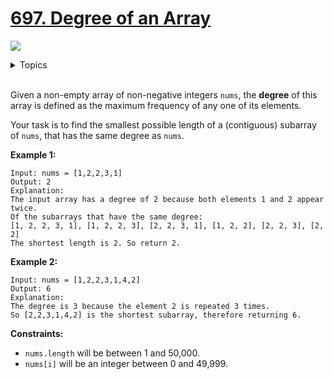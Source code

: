 # [697. Degree of an Array](https://leetcode-cn.com/problems/degree-of-an-array/)

![](https://img.shields.io/badge/Difficulty-Easy-green.svg)

<details>
<summary>Topics</summary>

* [`Array`](https://leetcode-cn.com/tag/array/)

</details>
<br />

Given a non-empty array of non-negative integers `nums`, the **degree** of this array is defined as the maximum frequency of any one of its elements.

Your task is to find the smallest possible length of a (contiguous) subarray of `nums`, that has the same degree as `nums`.

**Example 1:**

```
Input: nums = [1,2,2,3,1]
Output: 2
Explanation: 
The input array has a degree of 2 because both elements 1 and 2 appear twice.
Of the subarrays that have the same degree:
[1, 2, 2, 3, 1], [1, 2, 2, 3], [2, 2, 3, 1], [1, 2, 2], [2, 2, 3], [2, 2]
The shortest length is 2. So return 2.
```
**Example 2:**

```
Input: nums = [1,2,2,3,1,4,2]
Output: 6
Explanation: 
The degree is 3 because the element 2 is repeated 3 times.
So [2,2,3,1,4,2] is the shortest subarray, therefore returning 6.
```
**Constraints:**

 + `nums.length` will be between 1 and 50,000.
 + `nums[i]` will be an integer between 0 and 49,999.

